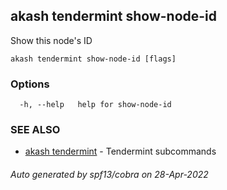 ## akash tendermint show-node-id

Show this node's ID

```
akash tendermint show-node-id [flags]
```

### Options

```
  -h, --help   help for show-node-id
```

### SEE ALSO

* [akash tendermint](akash_tendermint.md)	 - Tendermint subcommands

###### Auto generated by spf13/cobra on 28-Apr-2022
